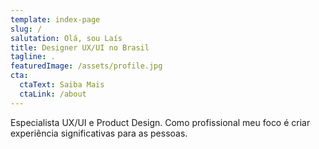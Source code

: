 ```yaml
---
template: index-page
slug: /
salutation: Olá, sou Laís 
title: Designer UX/UI no Brasil
tagline: .
featuredImage: /assets/profile.jpg
cta:
  ctaText: Saiba Mais
  ctaLink: /about
---
```


Especialista UX/UI e Product Design. Como profissional meu foco é criar experiência significativas para as pessoas.